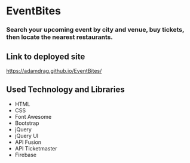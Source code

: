 # EventBites

###  Search your upcoming event by city and venue, buy tickets, then locate the nearest restaurants.

## Link to deployed site
 https://adamdrag.github.io/EventBites/

## Used Technology and Libraries
* HTML
* CSS
* Font Awesome
* Bootstrap
* jQuery
* jQuery UI
* API Fusion
* API Ticketmaster
* Firebase
